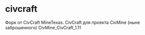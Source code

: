 # civcraft
Форк от CivCraft MineTexas. CivCraft для проекта CivMine (ныне заброшенного) CivMine_CivCraft_1.11
